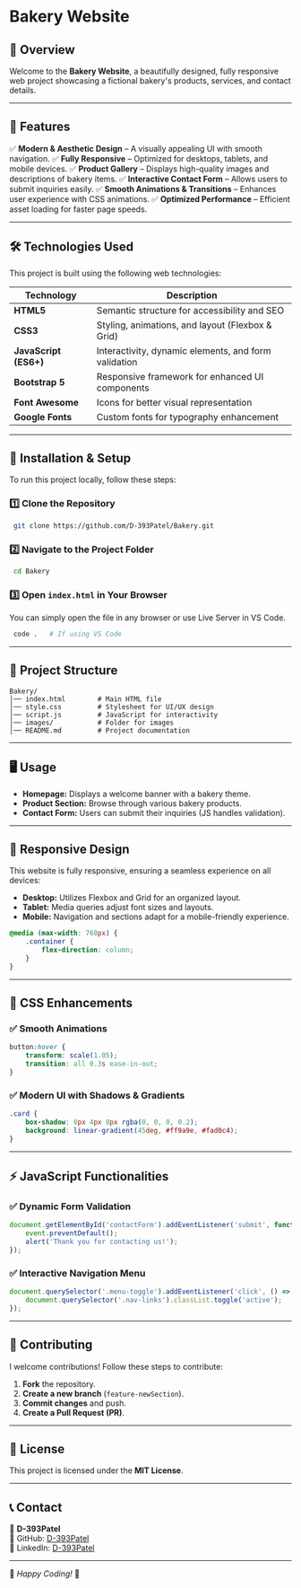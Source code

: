 # Bakery Website

## 📌 Overview

Welcome to the **Bakery Website**, a beautifully designed, fully responsive web project showcasing a fictional bakery's products, services, and contact details.

---

## 🌟 Features

✅ **Modern & Aesthetic Design** – A visually appealing UI with smooth navigation.
✅ **Fully Responsive** – Optimized for desktops, tablets, and mobile devices.
✅ **Product Gallery** – Displays high-quality images and descriptions of bakery items.
✅ **Interactive Contact Form** – Allows users to submit inquiries easily.
✅ **Smooth Animations & Transitions** – Enhances user experience with CSS animations.
✅ **Optimized Performance** – Efficient asset loading for faster page speeds.

---

## 🛠️ Technologies Used

This project is built using the following web technologies:

| Technology            | Description                                          |
| --------------------- | ---------------------------------------------------- |
| **HTML5**             | Semantic structure for accessibility and SEO         |
| **CSS3**              | Styling, animations, and layout (Flexbox & Grid)     |
| **JavaScript (ES6+)** | Interactivity, dynamic elements, and form validation |
| **Bootstrap 5**       | Responsive framework for enhanced UI components      |
| **Font Awesome**      | Icons for better visual representation               |
| **Google Fonts**      | Custom fonts for typography enhancement              |

---

## 🚀 Installation & Setup

To run this project locally, follow these steps:

### 1️⃣ Clone the Repository

```bash
 git clone https://github.com/D-393Patel/Bakery.git
```

### 2️⃣ Navigate to the Project Folder

```bash
 cd Bakery
```

### 3️⃣ Open `index.html` in Your Browser

You can simply open the file in any browser or use Live Server in VS Code.

```bash
 code .   # If using VS Code
```

---

## 📌 Project Structure

```
Bakery/
│── index.html        # Main HTML file
│── style.css         # Stylesheet for UI/UX design
│── script.js         # JavaScript for interactivity
│── images/           # Folder for images
│── README.md         # Project documentation
```

---

## 🖥️ Usage

- **Homepage:** Displays a welcome banner with a bakery theme.
- **Product Section:** Browse through various bakery products.
- **Contact Form:** Users can submit their inquiries (JS handles validation).

---

## 📱 Responsive Design

This website is fully responsive, ensuring a seamless experience on all devices:

- **Desktop:** Utilizes Flexbox and Grid for an organized layout.
- **Tablet:** Media queries adjust font sizes and layouts.
- **Mobile:** Navigation and sections adapt for a mobile-friendly experience.

```css
@media (max-width: 768px) {
    .container {
        flex-direction: column;
    }
}
```

---

## 🎨 CSS Enhancements

### ✅ Smooth Animations

```css
button:hover {
    transform: scale(1.05);
    transition: all 0.3s ease-in-out;
}
```

### ✅ Modern UI with Shadows & Gradients

```css
.card {
    box-shadow: 0px 4px 8px rgba(0, 0, 0, 0.2);
    background: linear-gradient(45deg, #ff9a9e, #fad0c4);
}
```

---

## ⚡ JavaScript Functionalities

### ✅ Dynamic Form Validation

```js
document.getElementById('contactForm').addEventListener('submit', function(event) {
    event.preventDefault();
    alert('Thank you for contacting us!');
});
```

### ✅ Interactive Navigation Menu

```js
document.querySelector('.menu-toggle').addEventListener('click', () => {
    document.querySelector('.nav-links').classList.toggle('active');
});
```

---

## 🤝 Contributing

I welcome contributions! Follow these steps to contribute:

1. **Fork** the repository.
2. **Create a new branch** (`feature-newSection`).
3. **Commit changes** and push.
4. **Create a Pull Request (PR)**.

---

## 📜 License

This project is licensed under the **MIT License**.

---

## 📞 Contact

👤 **D-393Patel**\
📌 GitHub: [D-393Patel](https://github.com/D-393Patel)\
📌 LinkedIn: [D-393Patel](https://www.linkedin.com/in/D-393Patel)

---

🚀 *Happy Coding!* 🎂

